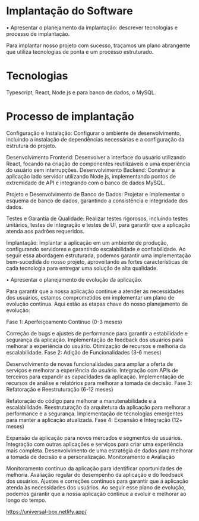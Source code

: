 # Implantação do Software


•      Apresentar o planejamento da implantação: descrever tecnologias e processo de implantação.

Para implantar nosso projeto com sucesso, traçamos um plano abrangente que utiliza tecnologias de ponta e um processo estruturado.

# Tecnologias

Typescript, React, Node.js e para banco de dados, o MySQL.

# Processo de implantação 

Configuração e Instalação: Configurar o ambiente de desenvolvimento, incluindo a instalação de dependências necessárias e a configuração da estrutura do projeto.

Desenvolvimento Frontend: Desenvolver a interface do usuário utilizando React, focando na criação de componentes reutilizáveis e uma experiência do usuário sem interrupções.
Desenvolvimento Backend: Construir a aplicação lado servidor utilizando Node.js, implementando pontos de extremidade de API e integrando com o banco de dados MySQL.

Projeto e Desenvolvimento de Banco de Dados: Projetar e implementar o esquema de banco de dados, garantindo a consistência e integridade dos dados.

Testes e Garantia de Qualidade: Realizar testes rigorosos, incluindo testes unitários, testes de integração e testes de UI, para garantir que a aplicação atenda aos padrões requeridos.

Implantação: Implantar a aplicação em um ambiente de produção, configurando servidores e garantindo escalabilidade e confiabilidade.
Ao seguir essa abordagem estruturada, podemos garantir uma implementação bem-sucedida do nosso projeto, aproveitando as fortes características de cada tecnologia para entregar uma solução de alta qualidade.


•	Apresentar o planejamento de evolução da aplicação.

Para garantir que a nossa aplicação continue a atender às necessidades dos usuários, estamos comprometidos em implementar um plano de evolução contínua. Aqui estão as etapas chave do nosso planejamento de evolução:

Fase 1: Aperfeiçoamento Contínuo (0-3 meses)

Correção de bugs e ajustes de performance para garantir a estabilidade e segurança da aplicação.
Implementação de feedback dos usuários para melhorar a experiência do usuário.
Otimização de recursos e melhoria da escalabilidade.
Fase 2: Adição de Funcionalidades (3-6 meses)

Desenvolvimento de novas funcionalidades para ampliar a oferta de serviços e melhorar a experiência do usuário.
Integração com APIs de terceiros para expandir as capacidades da aplicação.
Implementação de recursos de análise e relatórios para melhorar a tomada de decisão.
Fase 3: Refatoração e Reestruturação (6-12 meses)

Refatoração do código para melhorar a manutenabilidade e a escalabilidade.
Reestruturação da arquitetura da aplicação para melhorar a performance e a segurança.
Implementação de tecnologias emergentes para manter a aplicação atualizada.
Fase 4: Expansão e Integração (12+ meses)

Expansão da aplicação para novos mercados e segmentos de usuários.
Integração com outras aplicações e serviços para criar uma experiência mais completa.
Desenvolvimento de uma estratégia de dados para melhorar a tomada de decisão e a personalização.
Monitoramento e Avaliação

Monitoramento contínuo da aplicação para identificar oportunidades de melhoria.
Avaliação regular do desempenho da aplicação e do feedback dos usuários.
Ajustes e correções contínuos para garantir que a aplicação atenda às necessidades dos usuários.
Ao seguir esse plano de evolução, podemos garantir que a nossa aplicação continue a evoluir e melhorar ao longo do tempo.


 https://universal-box.netlify.app/
